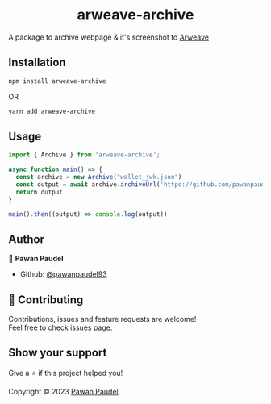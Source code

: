 <h1 align="center">arweave-archive</h1>

A package to archive webpage & it's screenshot to [Arweave](https://arweave.org/)

## Installation

```sh
npm install arweave-archive
```

OR

```sh
yarn add arweave-archive
```

## Usage

```javascript
import { Archive } from 'arweave-archive';

async function main() => {
  const archive = new Archive("wallet_jwk.json")
  const output = await archive.archiveUrl('https://github.com/pawanpaudel93');
  return output
}

main().then((output) => console.log(output))

```

## Author

👤 **Pawan Paudel**

- Github: [@pawanpaudel93](https://github.com/pawanpaudel93)

## 🤝 Contributing

Contributions, issues and feature requests are welcome!<br />Feel free to check [issues page](https://github.com/pawanpaudel93/arweave-archive/issues).

## Show your support

Give a ⭐️ if this project helped you!

Copyright © 2023 [Pawan Paudel](https://github.com/pawanpaudel93).<br />
